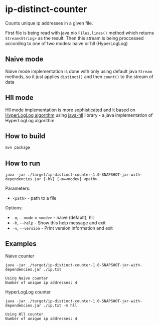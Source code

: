 # ip-distinct-counter
Counts unique ip addresses in a given file.

First file is being read with java.nio `Files.lines()` method which returns `Stream<String>` as the result.
Then this stream is being proccessed according to one of two modes: naive or hll (HyperLogLog)

## Naive mode
Naive mode implementation is done with only using default java `Stream` methods, so it just applies `distinct()` and then `count()` to the stream of data

## Hll mode
Hll mode implementation is more sophisticated and it based on [HyperLogLog algorithm](https://en.wikipedia.org/wiki/HyperLogLog) using [java-hll](https://github.com/aggregateknowledge/java-hll) library - a java implementation of HyperLogLog algorithm

## How to build

```bash
mvn package
```

## How to run
```
java -jar ./target/ip-distinct-counter-1.0-SNAPSHOT-jar-with-dependencies.jar [-hV] [-m=<mode>] <path>
```

Parameters:
*  `<path>` - path to a file

Options:
*  `-m`, `--mode` = `<mode>` - naive (default), hll
*  `-h`, `--help` - Show this help message and exit
*  `-v`, `--version` - Print version information and exit

## Examples
Naive counter
```
java -jar ./target/ip-distinct-counter-1.0-SNAPSHOT-jar-with-dependencies.jar ./ip.txt
```
```console
Using Naive counter
Number of unique ip addresses: 4
```

HyperLogLog counter
```
java -jar ./target/ip-distinct-counter-1.0-SNAPSHOT-jar-with-dependencies.jar ./ip.txt -m hll
```
```console
Using Hll counter
Number of unique ip addresses: 4
```


